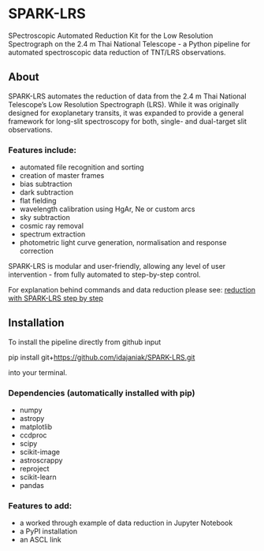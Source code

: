 # SPARK-LRS
SPectroscopic Automated Reduction Kit for the Low Resolution Spectrograph on the 2.4 m Thai National Telescope - a Python pipeline for automated spectroscopic data reduction of TNT/LRS observations.

## About
SPARK-LRS automates the reduction of data from the 2.4 m Thai National Telescope’s Low Resolution Spectrograph (LRS).
While it was originally designed for exoplanetary transits, it was expanded to provide a general framework for long-slit spectroscopy for both, single- and dual-target slit observations.

### Features include: 
- automated file recognition and sorting
- creation of master frames
- bias subtraction
- dark subtraction
- flat fielding
- wavelength calibration using HgAr, Ne or custom arcs
- sky subtraction
- cosmic ray removal
- spectrum extraction
- photometric light curve generation, normalisation and response correction

SPARK-LRS is modular and user-friendly, allowing any level of user intervention - from fully automated to step-by-step control.

For explanation behind commands and data reduction please see: [reduction with SPARK-LRS  step by step](docs/reduction_steps.md)

## Installation
To install the pipeline directly from github input
      
pip install git+https://github.com/idajaniak/SPARK-LRS.git
      
into your terminal.

### Dependencies (automatically installed with pip)
- numpy
- astropy
- matplotlib
- ccdproc
- scipy
- scikit-image
- astroscrappy
- reproject
- scikit-learn
- pandas


### Features to add:
- a worked through example of data reduction in Jupyter Notebook
- a PyPI installation
- an ASCL link

